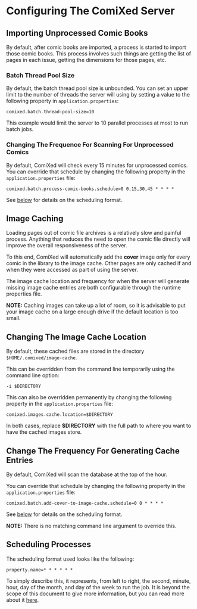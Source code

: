 # Configuring The ComiXed Server

## Importing Unprocessed Comic Books

By default, after comic books are imported, a process is started to import
those comic books. This process involves such things are getting the list
of pages in each issue, getting the dimensions for those pages, etc.

### Batch Thread Pool Size

By default, the batch thread pool size is unbounded. You can set an upper
limit to the number of threads the server will using by setting a value to
the following property in ```application.properties```:

    comixed.batch.thread-pool-size=10

This example would limit the server to 10 parallel processes at most to
run batch jobs.


### Changing The Frequence For Scanning For Unprocessed Comics

By default, ComiXed will check every 15 minutes for unprocessed comics. You
can override that schedule by changing the following property in the
```application.properties``` file:

    comixed.batch.process-comic-books.schedule=0 0,15,30,45 * * * *

See [below](Scheduling-Processes) for details on the scheduling format.

## Image Caching

Loading pages out of comic file archives is a relatively slow and painful
process. Anything that reduces the need to open the comic file directly
will improve the overall responsiveness of the server.

To this end, ComiXed will automatically add the **cover** image only for
every comic in the library to the image cache. Other pages are only
cached if and when they were accessed as part of using the server.

The image cache location and frequency for when the server will generate
missing image cache entries are both configurable through the runtime
properties file.

**NOTE:** Caching images can take up a lot of room, so it is advisable
to put your image cache on a large enough drive if the default location
is too small.


## Changing The Image Cache Location

By default, these cached files are stored in the directory
```$HOME/.comixed/image-cache```.

This can be overridden from the command line temporarily using the
command line option:

    -i $DIRECTORY

This can also be overridden permanently by changing the following
property in the ```application.properties``` file:

    comixed.images.cache.location=$DIRECTORY

In both cases, replace **$DIRECTORY** with the full path to where you
want to have the cached images store.


## Change The Frequency For Generating Cache Entries 

By default, ComiXed will scan the database at the top of the hour. 

You can override that schedule by changing the following property in the
```application.properties``` file:

    comixed.batch.add-cover-to-image-cache.schedule=0 0 * * * *

See [below](Scheduling-Processes) for details on the scheduling format.

**NOTE:** There is no matching command line argument to override this.



## Scheduling Processes

The scheduling format used looks like the following:

    property.name=* * * * * *

To simply describe this, it represents, from left to right, the second,
minute, hour, day of the month, and day of the week to run the job. It is
beyond the scope of this document to give more information, but you can
read more about it
[here](https://spring.io/blog/2020/11/10/new-in-spring-5-3-improved-cron-expressions#usage).
